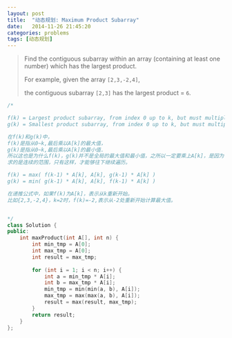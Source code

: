 ```yaml
---
layout: post
title:  "动态规划: Maximum Product Subarray"
date:   2014-11-26 21:45:20
categories: problems
tags: [动态规划]
---
```


> Find the contiguous subarray within an array (containing at least one number) which has the largest product.
>
> For example, given the array `[2,3,-2,4]`,
>
>the contiguous subarray `[2,3]` has the largest product = `6`.


``` cpp
/*

f(k) = Largest product subarray, from index 0 up to k, but must multiply A[k].
g(k) = Smallest product subarray, from index 0 up to k, but must multiply A[k].

在f(k)和g(k)中，
f(k)是指从0~k,最后乘以A[k]的最大值，
g(k)是指从0~k,最后乘以A[k]的最小值.
所以这也是为什么f(k)，g(k)并不是全局的最大值和最小值，之所以一定要乘上A[k]，是因为
求的是连续的范围，只有这样，才能够往下继续遍历。

f(k) = max( f(k-1) * A[k], A[k], g(k-1) * A[k] )
g(k) = min( g(k-1) * A[k], A[k], f(k-1) * A[k] )

在递推公式中，如果f(k)为A[k]，表示从k重新开始。
比如{2,3,-2,4}，k=2时，f(k)=-2,表示从-2处重新开始计算最大值。


*/
class Solution {
public:
    int maxProduct(int A[], int n) {
        int min_tmp = A[0];
        int max_tmp = A[0];
        int result = max_tmp;
        
        for (int i = 1; i < n; i++) {
            int a = min_tmp * A[i];
            int b = max_tmp * A[i];
            min_tmp = min(min(a, b), A[i]);
            max_tmp = max(max(a, b), A[i]);
            result = max(result, max_tmp);
        }
        return result;
    }
};
```
